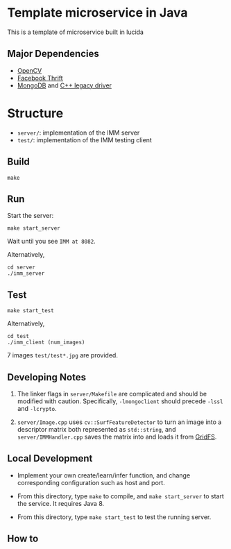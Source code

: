 # Template microservice in Java

This is a template of microservice built in lucida

## Major Dependencies

- [OpenCV](http://opencv.org/)
- [Facebook Thrift](https://github.com/facebook/fbthrift)
- [MongoDB](https://www.mongodb.com/)
 and [C++ legacy driver](https://github.com/mongodb/mongo-cxx-driver/tree/legacy)

# Structure

- `server/`: implementation of the IMM server
- `test/`: implementation of the IMM testing client

## Build

```
make
```

## Run

Start the server:

```
make start_server
```

Wait until you see `IMM at 8082`.

Alternatively,

```
cd server
./imm_server
```

## Test

```
make start_test
```

Alternatively,

```
cd test
./imm_client (num_images)
```

7 images `test/test*.jpg` are provided.

## Developing Notes

1. The linker flags in `server/Makefile` are complicated and should be modified with caution.
Specifically, `-lmongoclient` should precede `-lssl` and `-lcrypto`.

2. `server/Image.cpp` uses `cv::SurfFeatureDetector` to turn
an image into a descriptor matrix both represented as `std::string`,
and `server/IMMHandler.cpp` saves the matrix into and loads it from
[GridFS](https://docs.mongodb.com/manual/core/gridfs/).



## Local Development

- Implement your own create/learn/infer function, and change corresponding configuration such as host and port.

- From this directory, type `make` to compile, and `make start_server` to start the service. It requires Java 8. 

- From this directory, type `make start_test` to test the running server.

## How to 
